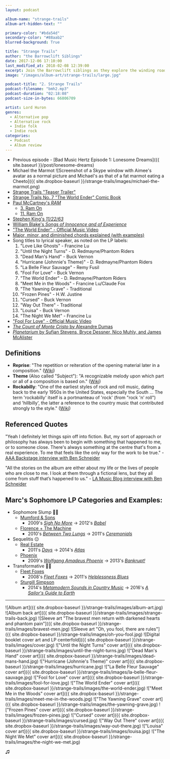 ```yaml
---
layout: podcast

album-name: "strange-trails"
album-art-hidden-text: ""

primary-color: "#bda54d"
secondary-color: "#88aab2"
blurred-background: True

title: "Strange Trails"
author: "the Barrowclift Siblings"
date: 2017-12-06 17:10:00
last_modified_at: 2018-02-08 12:39:00
excerpt: Join the Barrowclift siblings as they explore the winding road of Lord Huron's sophomore LP, *Strange Trails*.
image: "/images/album-art/strange-trails/large.jpg"

podcast-title: "2. Strange Trails"
podcast-filename: "bmh2.mp3"
podcast-duration: "02:18:08"
podcast-size-in-bytes: 66806709

artist: Lord Huron
genres:
  - Alternative pop
  - Alternative rock
  - Indie folk
  - Indie rock
categories:
  - Podcast
  - Album review
---
```


* Previous episode - [Bad Music Hertz Episode 1: Lonesome Dreams]({{ site.baseurl }}/post/lonesome-dreams)
* Michael the Marmot ![Screenshot of a Skype window with Aimee's avatar as a normal picture and Michael's as that of a fat marmot eating a Cheeto]({{ site.dropbox-baseurl }}/strange-trails/images/michael-the-marmot.png)
* [Strange Trails "Teaser Trailer"](https://www.youtube.com/watch?v=E-n6HR7lXLY)
* [Strange Trails No. 7 "The World Ender" Comic Book](https://www.merchbar.com/rock-alternative/lord-huron/lord-huron-strange-trails-comic-book)
* [Paul McCartney's *RAM*](https://itunes.apple.com/us/album/ram/id525824484)
	- [3. Ram On](https://www.youtube.com/watch?v=2Swl9Iqh6DQ)
	- [11. Ram On](https://www.youtube.com/watch?v=4Yv_Od1pPIE)
* [Stephen King's *11/22/63*](https://www.amazon.com/11-22-63-Stephen-King/dp/1501120603)
* [William Blake's *Songs of Innocence and of Experience*](https://en.wikipedia.org/wiki/Songs_of_Innocence_and_of_Experience)
* ["The World Ender" - Official Music Video](https://www.youtube.com/watch?v=-TGld4a5Mb4)
* [Major, minor, and diminished chords explained (with examples)](https://www.thoughtco.com/understanding-diminished-chords-2701092)
* Song titles to lyrical speaker, as noted on the LP labels:
	1. "Love Like Ghosts" - Francine Lu
	2. "Until the Night Turns" - D. Redmayne/Phantom Riders
	3. "Dead Man's Hand" - Buck Vernon
	4. "Hurricane (Johnnie's Theme)" - D. Redmayne/Phantom Riders
	5. "La Belle Fleur Sauvage" - Remy Fusil
	6. "Fool For Love" - Buck Vernon
	7. "The World Ender" - D. Redmayne/Phantom Riders
	8. "Meet Me in the Woods" - Francine Lu/Claude Fox
	9. "The Yawning Grave" - Traditional
	10. "Frozen Pines" - H.W. Justine
	11. "Cursed" - Buck Vernon
	12. "Way Out There" - Traditional
	13. "Louisa" - Buck Vernon
	14. "The Night We Met" - Francine Lu
* ["Fool For Love" - Official Music Video](https://www.youtube.com/watch?v=fl1FOuZnOAg)
* [*The Count of Monte Cristo* by Alexandre Dumas](https://www.amazon.com/dp/B00FMWDA8A/ref=dp-kindle-redirect?_encoding=UTF8&btkr=1)
* [*Planetarium* by Sufjan Stevens, Bryce Dessner, Nico Muhly, and James McAlister](https://itunes.apple.com/us/album/planetarium/id1214400194)

## Definitions

* __Reprise__: "The repetition or reiteration of the opening material later in a composition." ([Wiki](https://en.wikipedia.org/wiki/Reprise))
* __Theme__ (Also called "Subject"): "A recognizable melody upon which part or all of a composition is based on." ([Wiki](https://en.wikipedia.org/wiki/Subject_(music)))
* __Rockabilly__: "One of the earliest styles of rock and roll music, dating back to the early 1950s in the United States, especially the South ... The term 'rockabilly' itself is a portmanteau of 'rock' (from "rock 'n' roll") and 'hillbilly', the latter a reference to the country music that contributed strongly to the style." ([Wiki](https://en.wikipedia.org/wiki/Rockabilly))

## Referenced Quotes

"Yeah I definitely let things spin off into fiction. But, my sort of approach or philosophy has always been to begin with something that happened to me, or to someone close. There's always something at the centre that's from a real experience. To me that feels like the only way for the work to be true." - [AAA Backstage interview with Ben Schneider](http://aaabackstage.com/interview-ben-schneider-lord-huron/)

"All the stories on the album are either about my life or the lives of people who are close to me. I look at them through a fictional lens, but they all come from stuff that’s happened to us." - [LA Music Blog interview with Ben Schneider](http://lamusicblog.com/2013/03/interview/ben-schneider-lord-huron/)

## Marc's Sophomore LP Categories and Examples:

* Sophomore Slump 👎🏻
	- [Mumford & Sons](https://open.spotify.com/artist/3gd8FJtBJtkRxdfbTu19U2)
		* 2009's [*Sigh No More*](https://open.spotify.com/album/7GiLJfRPHARQrRJf01P2Tt) → 2012's [*Babel*](https://open.spotify.com/album/7rlmzEQPP4b6T6OhlnTdRn)
	- [Florence + The Machine](https://open.spotify.com/artist/1moxjboGR7GNWYIMWsRjgG)
		* 2010's [*Between Two Lungs*](https://open.spotify.com/album/1iA9sq6Ldnw1HP1YXpa8jh) → 2011's [*Ceremonials*](https://open.spotify.com/album/5DMgU1P55Su3EVXGvgID1p)
* Sequelitis 😐
	- [Real Estate](https://open.spotify.com/artist/41SQP16hv1TioVYqdckmxT)
		* 2011's [*Days*](https://open.spotify.com/album/7e6bDoD8VD0549bu69UTEF) → 2014's [*Atlas*](https://open.spotify.com/album/5k7WCAZPSbJYzjW5SCQ5sn)
	- [Phoenix](https://open.spotify.com/artist/1xU878Z1QtBldR7ru9owdU)
		* 2009's [*Wolfgang Amadeus Phoenix*](https://open.spotify.com/album/6YXmQrXOjJoMheJ2IA5NqK) → 2013's [*Bankrupt!*](https://open.spotify.com/album/6LWQbomcYVtk6GReV2ZXhC)
* Transformative 👍🏻
	- [Fleet Foxes](https://open.spotify.com/artist/4EVpmkEwrLYEg6jIsiPMIb)
		* 2008's [*Fleet Foxes*](https://open.spotify.com/album/6spTDEWQfiSsKjkR9NmuDX) → 2011's [*Helplessness Blues*](https://open.spotify.com/album/7LKzVm90JnhNMPF6qX21fS)
	- [Sturgill Simpson](https://open.spotify.com/artist/3vDpQbGnzRbRVirXlfQagB)
		* 2014's [*Metamodern Sounds in Country Music*](https://open.spotify.com/album/4makbOuLd5SUdyHMaNM1Ag) → 2016's [*A Sailor's Guide to Earth*](https://open.spotify.com/album/5I3UdCxtIh6hkQ7rMPUvA4)

---------

![Album art]({{ site.dropbox-baseurl }}/strange-trails/images/album-art.jpg)
![Album back art]({{ site.dropbox-baseurl }}/strange-trails/images/strange-trails-back.jpg)
![Sleeve art "The bravest men return with darkened hearts and phantom pain"]({{ site.dropbox-baseurl }}/strange-trails/images/bravest-men.jpg)
![Sleeve art "Oh, you fool, there are rules"]({{ site.dropbox-baseurl }}/strange-trails/images/oh-you-fool.jpg)
![Digital booklet cover art and LP centerfold]({{ site.dropbox-baseurl }}/strange-trails/images/cover.jpg)
!["Until the Night Turns" cover art]({{ site.dropbox-baseurl }}/strange-trails/images/until-the-night-turns.jpg)
!["Dead Man's Hand" cover art]({{ site.dropbox-baseurl }}/strange-trails/images/dead-mans-hand.jpg)
!["Hurricane (Johnnie's Theme)" cover art]({{ site.dropbox-baseurl }}/strange-trails/images/hurricane.jpg)
!["La Belle Fleur Sauvage" cover art]({{ site.dropbox-baseurl }}/strange-trails/images/la-belle-fleur-sauvage.jpg)
!["Fool for Love" cover art]({{ site.dropbox-baseurl }}/strange-trails/images/fool-for-love.jpg)
!["The World Ender" cover art]({{ site.dropbox-baseurl }}/strange-trails/images/the-world-ender.jpg)
!["Meet Me in the Woods" cover art]({{ site.dropbox-baseurl }}/strange-trails/images/meet-me-in-the-woods.jpg)
!["The Yawning Grave" cover art]({{ site.dropbox-baseurl }}/strange-trails/images/the-yawning-grave.jpg)
!["Frozen Pines" cover art]({{ site.dropbox-baseurl }}/strange-trails/images/frozen-pines.jpg)
!["Cursed" cover art]({{ site.dropbox-baseurl }}/strange-trails/images/cursed.jpg)
!["Way Out There" cover art]({{ site.dropbox-baseurl }}/strange-trails/images/way-out-there.jpg)
!["Louisa" cover art]({{ site.dropbox-baseurl }}/strange-trails/images/louisa.jpg)
!["The Night We Met" cover art]({{ site.dropbox-baseurl }}/strange-trails/images/the-night-we-met.jpg)

♫︎